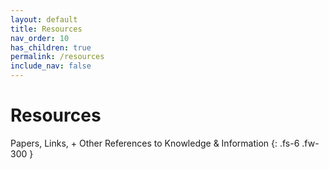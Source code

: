 ```yaml
---
layout: default
title: Resources
nav_order: 10
has_children: true
permalink: /resources
include_nav: false
---
```


# Resources

Papers, Links, + Other References to Knowledge & Information
{: .fs-6 .fw-300 }
